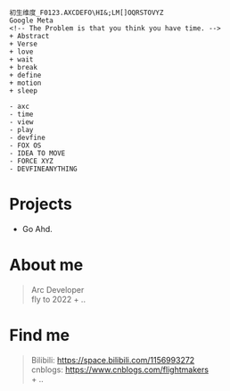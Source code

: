 ```
初生维度_F0123.AXCDEFO\HI&;LM[]OQRSTOVYZ
Google Meta
<!-- The Problem is that you think you have time. -->
+ Abstract 
+ Verse
+ love
+ wait
+ break
+ define
+ motion
+ sleep

- axc
- time
- view
- play
- devfine
- FOX OS
- IDEA TO MOVE
- FORCE XYZ
- DEVFINEANYTHING
```

# Projects
- Go Ahd.

# About me
> Arc Developer  
> fly to 2022
> \+ ..

# Find me
> Bilibili: https://space.bilibili.com/1156993272  
> cnblogs: https://www.cnblogs.com/flightmakers  
> \+ ..
